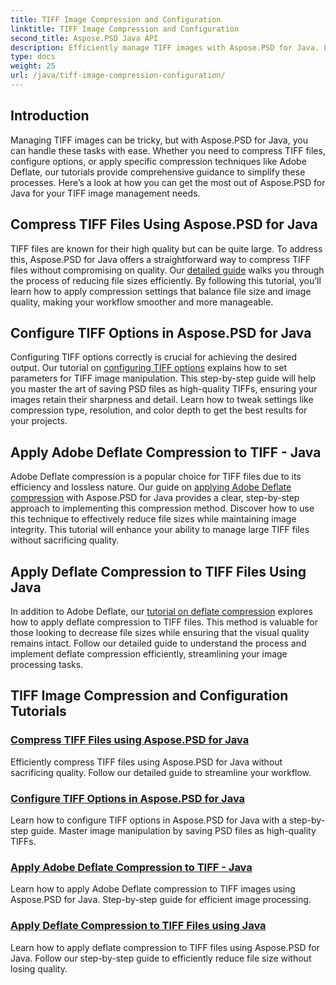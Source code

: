 ```yaml
---
title: TIFF Image Compression and Configuration
linktitle: TIFF Image Compression and Configuration
second_title: Aspose.PSD Java API
description: Efficiently manage TIFF images with Aspose.PSD for Java. Learn to compress, configure, and apply Adobe Deflate compression to TIFF files with our step-by-step tutorials.
type: docs
weight: 25
url: /java/tiff-image-compression-configuration/
---
```

## Introduction

Managing TIFF images can be tricky, but with Aspose.PSD for Java, you can handle these tasks with ease. Whether you need to compress TIFF files, configure options, or apply specific compression techniques like Adobe Deflate, our tutorials provide comprehensive guidance to simplify these processes. Here’s a look at how you can get the most out of Aspose.PSD for Java for your TIFF image management needs.

## Compress TIFF Files Using Aspose.PSD for Java

TIFF files are known for their high quality but can be quite large. To address this, Aspose.PSD for Java offers a straightforward way to compress TIFF files without compromising on quality. Our [detailed guide](./compress-tiff-files/) walks you through the process of reducing file sizes efficiently. By following this tutorial, you’ll learn how to apply compression settings that balance file size and image quality, making your workflow smoother and more manageable.

## Configure TIFF Options in Aspose.PSD for Java

Configuring TIFF options correctly is crucial for achieving the desired output. Our tutorial on [configuring TIFF options](./configure-tiff-options/) explains how to set parameters for TIFF image manipulation. This step-by-step guide will help you master the art of saving PSD files as high-quality TIFFs, ensuring your images retain their sharpness and detail. Learn how to tweak settings like compression type, resolution, and color depth to get the best results for your projects.

## Apply Adobe Deflate Compression to TIFF - Java

Adobe Deflate compression is a popular choice for TIFF files due to its efficiency and lossless nature. Our guide on [applying Adobe Deflate compression](./apply-adobe-deflate-compression-tiff/) with Aspose.PSD for Java provides a clear, step-by-step approach to implementing this compression method. Discover how to use this technique to effectively reduce file sizes while maintaining image integrity. This tutorial will enhance your ability to manage large TIFF files without sacrificing quality.

## Apply Deflate Compression to TIFF Files Using Java

In addition to Adobe Deflate, our [tutorial on deflate compression](./apply-deflate-compression-tiff-files/) explores how to apply deflate compression to TIFF files. This method is valuable for those looking to decrease file sizes while ensuring that the visual quality remains intact. Follow our detailed guide to understand the process and implement deflate compression efficiently, streamlining your image processing tasks.

## TIFF Image Compression and Configuration Tutorials
### [Compress TIFF Files using Aspose.PSD for Java](./compress-tiff-files/)
Efficiently compress TIFF files using Aspose.PSD for Java without sacrificing quality. Follow our detailed guide to streamline your workflow.
### [Configure TIFF Options in Aspose.PSD for Java](./configure-tiff-options/)
Learn how to configure TIFF options in Aspose.PSD for Java with a step-by-step guide. Master image manipulation by saving PSD files as high-quality TIFFs.
### [Apply Adobe Deflate Compression to TIFF - Java](./apply-adobe-deflate-compression-tiff/)
Learn how to apply Adobe Deflate compression to TIFF images using Aspose.PSD for Java. Step-by-step guide for efficient image processing.
### [Apply Deflate Compression to TIFF Files using Java](./apply-deflate-compression-tiff-files/)
Learn how to apply deflate compression to TIFF files using Aspose.PSD for Java. Follow our step-by-step guide to efficiently reduce file size without losing quality.